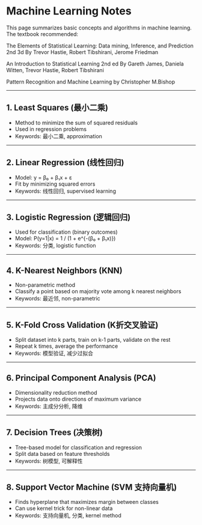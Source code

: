 # Machine Learning Notes

This page summarizes basic concepts and algorithms in machine learning.  
The textbook recommended: 

The Elements of Statistical Learning: Data mining, Inference, and Prediction 2nd 3d
By Trevor Hastie, Robert Tibshirani, Jerome Friedman 

An Introduction to Statistical Learning 2nd ed
By Gareth James, Daniela Witten, Trevor Hastie, Robert Tibshirani

Pattern Recognition and Machine Learning by Christopher M.Bishop

---

## 1. Least Squares (最小二乘)
- Method to minimize the sum of squared residuals  
- Used in regression problems  
- Keywords: 最小二乘, approximation

---

## 2. Linear Regression (线性回归)
- Model: y = β₀ + β₁x + ε  
- Fit by minimizing squared errors  
- Keywords: 线性回归, supervised learning

---

## 3. Logistic Regression (逻辑回归)
- Used for classification (binary outcomes)  
- Model: P(y=1|x) = 1 / (1 + e^{-(β₀ + β₁x)})  
- Keywords: 分类, logistic function

---

## 4. K-Nearest Neighbors (KNN)
- Non-parametric method  
- Classify a point based on majority vote among k nearest neighbors  
- Keywords: 最近邻, non-parametric

---

## 5. K-Fold Cross Validation (K折交叉验证)
- Split dataset into k parts, train on k-1 parts, validate on the rest  
- Repeat k times, average the performance  
- Keywords: 模型验证, 减少过拟合

---

## 6. Principal Component Analysis (PCA)
- Dimensionality reduction method  
- Projects data onto directions of maximum variance  
- Keywords: 主成分分析, 降维

---

## 7. Decision Trees (决策树)
- Tree-based model for classification and regression  
- Split data based on feature thresholds  
- Keywords: 树模型, 可解释性

---

## 8. Support Vector Machine (SVM 支持向量机)
- Finds hyperplane that maximizes margin between classes  
- Can use kernel trick for non-linear data  
- Keywords: 支持向量机, 分类, kernel method
